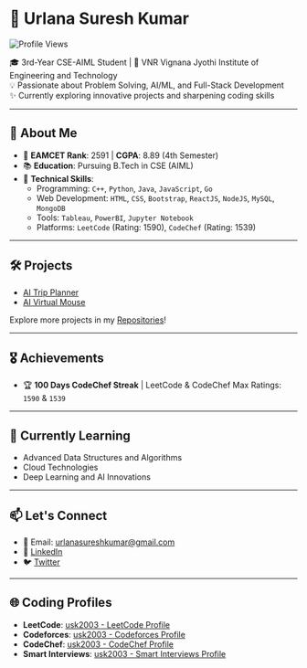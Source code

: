 # 🌟 Urlana Suresh Kumar  

![Profile Views](https://komarev.com/ghpvc/?username=usk2003&color=blue)

🎓 3rd-Year CSE-AIML Student | 📍 VNR Vignana Jyothi Institute of Engineering and Technology  
💡 Passionate about Problem Solving, AI/ML, and Full-Stack Development  
✨ Currently exploring innovative projects and sharpening coding skills  

---

## 🚀 About Me  

- 🎯 **EAMCET Rank**: 2591 | **CGPA**: 8.89 (4th Semester)  
- 📚 **Education**: Pursuing B.Tech in CSE (AIML)  
- 💼 **Technical Skills**:  
  - Programming: `C++`, `Python`, `Java`, `JavaScript`, `Go`  
  - Web Development: `HTML`, `CSS`, `Bootstrap`, `ReactJS`, `NodeJS`, `MySQL`, `MongoDB`  
  - Tools: `Tableau`, `PowerBI`, `Jupyter Notebook`  
  - Platforms: `LeetCode` (Rating: 1590), `CodeChef` (Rating: 1539)  

---

## 🛠️ Projects  

- [AI Trip Planner](https://github.com/usk2003/Travel-Recommendation-System)  
- [AI Virtual Mouse](https://github.com/usk2003/AI-Virtual-Mouse)   

Explore more projects in my [Repositories](https://github.com/usk2003?tab=repositories)!  

---

## 🎖️ Achievements  

- 🏆 **100 Days CodeChef Streak** | LeetCode & CodeChef Max Ratings: `1590` & `1539`  

---

## 🌱 Currently Learning  

- Advanced Data Structures and Algorithms  
- Cloud Technologies  
- Deep Learning and AI Innovations  

---

## 📫 Let's Connect  
 
- 📧 Email: urlanasureshkumar@gmail.com  
- 💼 [LinkedIn](https://linkedin.com/in/usk2003)  
- 🐦 [Twitter](https://twitter.com/_usk2003)  

---

## 🌐 Coding Profiles

- **LeetCode**: [usk2003 - LeetCode Profile](https://leetcode.com/u/usk2003/)
- **Codeforces**: [usk2003 - Codeforces Profile](https://codeforces.com/profile/usk2003)
- **CodeChef**: [usk2003 - CodeChef Profile](https://www.codechef.com/users/usk2003)
- **Smart Interviews**: [usk2003 - Smart Interviews Profile](https://smartinterviews.in/profile/usk2003)
 

